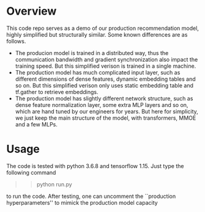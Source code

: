 # Overview

This code repo serves as a demo of our production recommendation model, highly simplified but structurally similar. Some known differences are as follows.
- The producion model is trained in a distributed way, thus the communication bandwidth and gradient synchronization also impact the training speed. But this simplified verison is trained in a single machine.
- The production model has much complicated input layer, such as different dimensions of dense features, dynamic embedding tables and so on. But this simplified verison only uses static embedding table and tf.gather to retrieve embeddings.
- The production model has slightly different network structure, such as dense feature normalization layer, some extra MLP layers and so on, which are hand tuned by our engineers for years. But here for simplicity, we just keep the main structure of the model, with transformers, MMOE and a few MLPs.

# Usage

The code is tested with python 3.6.8 and tensorflow 1.15. Just type the following command

>> python run.py

to run the code. After testing, one can uncomment the ``production hyperparameters'' to mimick the production model capacity

